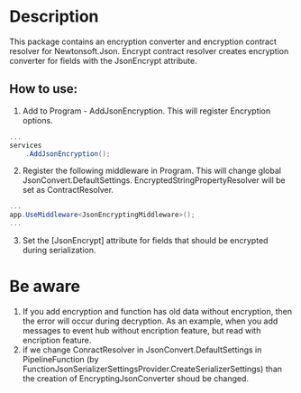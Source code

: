 ﻿# Description
This package contains an encryption converter and encryption contract resolver for Newtonsoft.Json.
Encrypt contract resolver creates encryption converter for fields with the JsonEncrypt attribute.

## How to use:
1. Add to Program - AddJsonEncryption. This will register Encryption options.

```csharp
...
services
    .AddJsonEncryption();
```

2. Register the following middleware in Program. This will change global JsonConvert.DefaultSettings.
EncryptedStringPropertyResolver will be set as ContractResolver.

```csharp
...
app.UseMiddleware<JsonEncryptingMiddleware>();
...
```

3. Set the [JsonEncrypt] attribute for fields that should be encrypted during serialization.

# Be aware
1. If you add encryption and function has old data without encryption, then the error will occur during decryption.
As an example, when you add messages to event hub without encription feature, but read with encription feature.
2. if we change ConractResolver in JsonConvert.DefaultSettings in PipelineFunction (by FunctionJsonSerializerSettingsProvider.CreateSerializerSettings) than the creation of EncryptingJsonConverter shoud be changed.